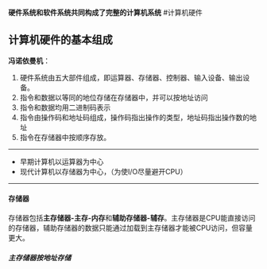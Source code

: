 **硬件系统和软件系统共同构成了完整的计算机系统**
#计算机硬件
## 计算机硬件的基本组成
**冯诺依曼机**：
1. 硬件系统由五大部件组成，即运算器、存储器、控制器、输入设备、输出设备。
2. 指令和数据以等同的地位存储在存储器中，并可以按地址访问
3. 指令和数据均用二进制码表示
4. 指令由操作码和地址码组成，操作码指出操作的类型，地址码指出操作数的地址
5. 指令在存储器中按顺序存放。
---
- 早期计算机以运算器为中心
- 现代计算机以存储器为中心，（为使I/O尽量避开CPU）
---
#### 存储器
存储器包括**主存储器-主存-内存**和**辅助存储器-辅存**。主存储器是CPU能直接访问的存储器，辅助存储器的数据只能通过加载到主存储器才能被CPU访问，但容量更大。

##### 主存储器按地址存储



